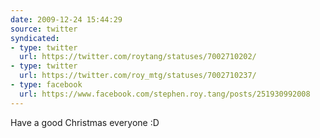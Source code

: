 ```yaml
---
date: 2009-12-24 15:44:29
source: twitter
syndicated:
- type: twitter
  url: https://twitter.com/roytang/statuses/7002710202/
- type: twitter
  url: https://twitter.com/roy_mtg/statuses/7002710237/
- type: facebook
  url: https://www.facebook.com/stephen.roy.tang/posts/251930992008
---
```


Have a good Christmas everyone :D
